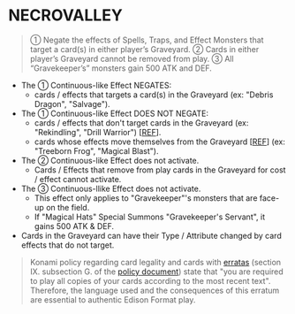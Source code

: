 # NECROVALLEY

> ① Negate the effects of Spells, Traps, and Effect Monsters that target a card(s) in either player’s Graveyard. ② Cards in either player’s Graveyard cannot be removed from play. ③ All “Gravekeeper’s” monsters gain 500 ATK and DEF.

*   The ① Continuous-like Effect NEGATES:
    *   cards / effects that targets a card(s) in the Graveyard (ex: "Debris Dragon", "Salvage").
*   The ① Continuous-like Effect DOES NOT NEGATE:
    *   cards / effects that don't target cards in the Graveyard (ex: "Rekindling", "Drill Warrior") \[[REF](https://www.pojo.biz/board/showthread.php?t=862234)\].
    *   cards whose effects move themselves from the Graveyard \[[REF](https://www.pojo.biz/board/showthread.php?t=805523)\] (ex: "Treeborn Frog", "Magical Blast").
*   The ② Continuous-like Effect does not activate.
    *   Cards / Effects that remove from play cards in the Graveyard for cost / effect cannot activate.
*   The ③ Continuous-llike Effect does not activate.
    *   This effect only applies to "Gravekeeper"'s monsters that are face-up on the field.
    *   If "Magical Hats" Special Summons "Gravekeeper's Servant", it gains 500 ATK & DEF.
*   Cards in the Graveyard can have their Type / Attribute changed by card effects that do not target.

> Konami policy regarding card legality and cards with [erratas](https://yugipedia.com/wiki/Errata) (section IX. subsection G. of the [policy document](https://img.yugioh-card.com/en/gameplay/penalty_guide/YGOTCG_Policy_v_2_1.pdf)) state that "you are required to play all copies of your cards according to the most recent text". Therefore, the language used and the consequences of this erratum are essential to authentic Edison Format play.

